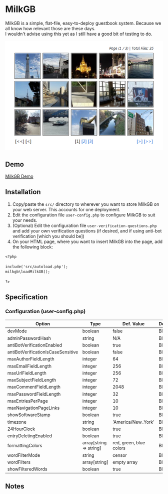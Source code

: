 # MilkGB
MilkGB is a simple, flat-file, easy-to-deploy guestbook system. Because we all know how relevant those are these days.<br>I wouldn't advise using this yet as I still have a good bit of testing to do.
<p align="center"><img src="https://raw.githubusercontent.com/kevinmaddox/yogurtgallery/main/images/img01.png" alt="YogurtGallery Preview"/></p>

## Demo
[MilkGB Demo](https://www.kevinmaddox.com/demo/milkgb/milkgb.html)<br>
## Installation
1. Copy/paste the `src/` directory to wherever you want to store MilkGB on your web server. This accounts for one deployment.
1. Edit the configuration file `user-config.php` to configure MilkGB to suit your needs.
1. (Optional) Edit the configuration file `user-verification-questions.php` and add your own verification questions (if desired, and if using anti-bot verification [which you should be])
1. On your HTML page, where you want to insert MilkGB into the page, add the following block:
```
<?php

include('src/autoload.php');
milkgb\loadMilkGB();

?>
```
## Specification
### Configuration (user-config.php)
| Option | Type | Def. Value | Description |
| --- | --- | --- | --- |
| devMode | boolean | false | Blah |
| adminPasswordHash | string | N/A | Blah |
| antiBotVerificationEnabled | boolean | true | Blah |
| antiBotVerificationIsCaseSensitive | boolean | false | Blah |
| maxAuthorFieldLength | integer | 64 | Blah |
| maxEmailFieldLength | integer | 256 | Blah |
| maxUrlFieldLength | integer | 256 | Blah |
| maxSubjectFieldLength | integer | 72 | Blah |
| maxCommentFieldLength | integer | 2048 | Blah |
| maxPasswordFieldLength | integer | 32 | Blah |
| maxEntriesPerPage | integer | 10 | Blah |
| maxNavigationPageLinks | integer | 10 | Blah |
| showSoftwareStamp | boolean | true | Blah |
| timezone | string | 'America/New_York' | Blah |
| 24HourClock | boolean | true | Blah |
| entryDeletingEnabled | boolean | true | Blah |
| formattingColors | array[string => string] | red, green, blue colors | Blah |
| wordFilterMode | string | censor | Blah |
| wordFilters | array[string] | empty array | Blah |
| showFilteredWords | boolean | true | Blah |
## Notes
